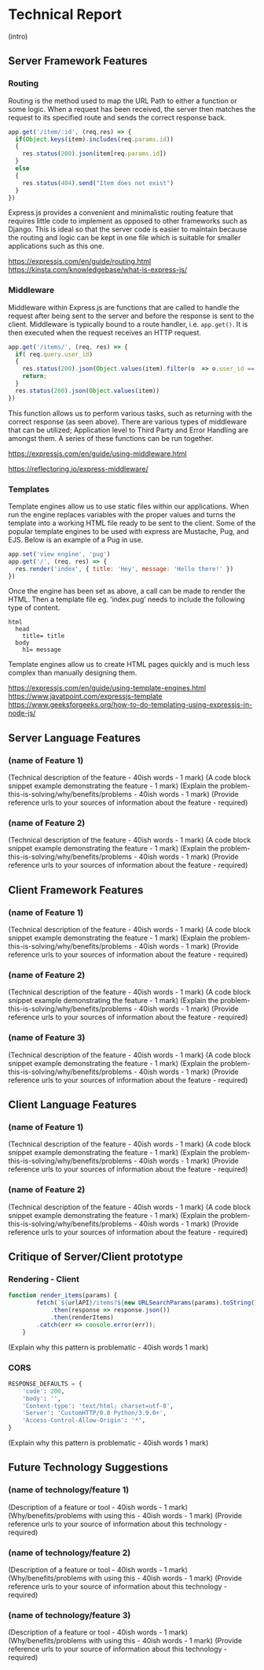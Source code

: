 Technical Report
================

(intro)


Server Framework Features
-------------------------

### **Routing**

Routing is the method used to map the URL Path to either a function or some logic. When a request has been received, the server then matches the request to its specified route and sends the correct response back.

```js
app.get('/item/:id', (req,res) => {
  if(Object.keys(item).includes(req.params.id))
  {
    res.status(200).json(item[req.params.id])
  }
  else
  {
    res.status(404).send("Item does not exist")
  }
})
```

Express.js provides a convenient and minimalistic routing feature that requires little code to implement as opposed to other frameworks such as Django. This is ideal so that the server code is easier to maintain because the routing and logic can be kept in one file which is suitable for smaller applications such as this one.

https://expressjs.com/en/guide/routing.html  
https://kinsta.com/knowledgebase/what-is-express-js/


### **Middleware**

Middleware within Express.js are functions that are called to handle the request after being sent to the server and before the response is sent to the client.  Middleware is typically bound to a route handler, i.e. ```app.get()```. It is then executed when the request receives an HTTP request.
```js
app.get('/items/', (req, res) => {
  if( req.query.user_id)
  {
    res.status(200).json(Object.values(item).filter(o  => o.user_id == req.query.user_id))
    return;
  }
  res.status(200).json(Object.values(item))
})
```
This function allows us to perform various tasks, such as returning with the correct response (as seen above). There are various types of middleware that can be utilized; Application level to Third Party and Error Handling are amongst them. A series of these functions can be run together. 

https://expressjs.com/en/guide/using-middleware.html  

https://reflectoring.io/express-middleware/



### **Templates**

Template engines allow us to use static files within our applications. When run the engine replaces variables with the proper values and turns the template into a working HTML file ready to be sent to the client. Some of the popular template engines to be used with express are Mustache, Pug, and EJS.  Below is an example of a Pug in use. 
```js
app.set('view engine', 'pug')
app.get('/', (req, res) => {
  res.render('index', { title: 'Hey', message: 'Hello there!' })
})

```
Once the engine has been set as above, a call can be made to render the HTML. Then a template file eg. ‘index.pug’ needs to include the following type of content.
```
html
  head
    title= title
  body
    h1= message
```
Template engines allow us to create HTML pages quickly and is much less complex than manually designing them.   

https://expressjs.com/en/guide/using-template-engines.html  
https://www.javatpoint.com/expressjs-template  
https://www.geeksforgeeks.org/how-to-do-templating-using-expressjs-in-node-js/  


Server Language Features
-----------------------

### (name of Feature 1)

(Technical description of the feature - 40ish words - 1 mark)
(A code block snippet example demonstrating the feature - 1 mark)
(Explain the problem-this-is-solving/why/benefits/problems - 40ish words - 1 mark)
(Provide reference urls to your sources of information about the feature - required)


### (name of Feature 2)

(Technical description of the feature - 40ish words - 1 mark)
(A code block snippet example demonstrating the feature - 1 mark)
(Explain the problem-this-is-solving/why/benefits/problems - 40ish words - 1 mark)
(Provide reference urls to your sources of information about the feature - required)


Client Framework Features
-------------------------

### (name of Feature 1)

(Technical description of the feature - 40ish words - 1 mark)
(A code block snippet example demonstrating the feature - 1 mark)
(Explain the problem-this-is-solving/why/benefits/problems - 40ish words - 1 mark)
(Provide reference urls to your sources of information about the feature - required)


### (name of Feature 2)

(Technical description of the feature - 40ish words - 1 mark)
(A code block snippet example demonstrating the feature - 1 mark)
(Explain the problem-this-is-solving/why/benefits/problems - 40ish words - 1 mark)
(Provide reference urls to your sources of information about the feature - required)


### (name of Feature 3)

(Technical description of the feature - 40ish words - 1 mark)
(A code block snippet example demonstrating the feature - 1 mark)
(Explain the problem-this-is-solving/why/benefits/problems - 40ish words - 1 mark)
(Provide reference urls to your sources of information about the feature - required)


Client Language Features
------------------------

### (name of Feature 1)

(Technical description of the feature - 40ish words - 1 mark)
(A code block snippet example demonstrating the feature - 1 mark)
(Explain the problem-this-is-solving/why/benefits/problems - 40ish words - 1 mark)
(Provide reference urls to your sources of information about the feature - required)

### (name of Feature 2)

(Technical description of the feature - 40ish words - 1 mark)
(A code block snippet example demonstrating the feature - 1 mark)
(Explain the problem-this-is-solving/why/benefits/problems - 40ish words - 1 mark)
(Provide reference urls to your sources of information about the feature - required)


Critique of Server/Client prototype
---------------------

### Rendering - Client

```javascript
function render_items(params) {
		fetch(`${urlAPI}/items?${new URLSearchParams(params).toString()}`)
			.then(response => response.json())
			.then(renderItems)
		.catch(err => console.error(err));
	}
```

(Explain why this pattern is problematic - 40ish words 1 mark)

### CORS 

```python
RESPONSE_DEFAULTS = {
    'code': 200, 
    'body': '',
    'Content-type': 'text/html; charset=utf-8',
    'Server': 'CustomHTTP/0.0 Python/3.9.0+',
    'Access-Control-Allow-Origin': '*',
}
```
(Explain why this pattern is problematic - 40ish words 1 mark)


Future Technology Suggestions
-----------------------------

### (name of technology/feature 1)

(Description of a feature or tool - 40ish words - 1 mark)
(Why/benefits/problems with using this - 40ish words - 1 mark)
(Provide reference urls to your source of information about this technology - required)


### (name of technology/feature 2)

(Description of a feature or tool - 40ish words - 1 mark)
(Why/benefits/problems with using this - 40ish words - 1 mark)
(Provide reference urls to your source of information about this technology - required)


### (name of technology/feature 3)

(Description of a feature or tool - 40ish words - 1 mark)
(Why/benefits/problems with using this - 40ish words - 1 mark)
(Provide reference urls to your source of information about this technology - required)
